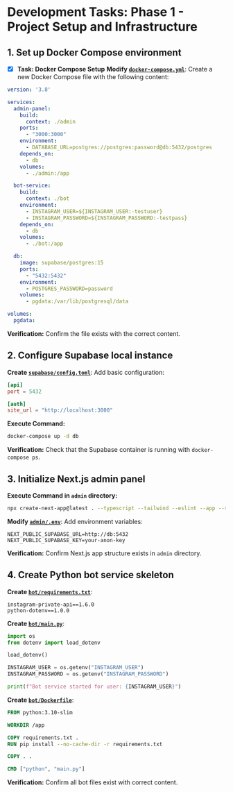 # Development Tasks: Phase 1 - Project Setup and Infrastructure

## 1. Set up Docker Compose environment
- [x] **Task: Docker Compose Setup**
**Modify [`docker-compose.yml`](docker-compose.yml)**: Create a new Docker Compose file with the following content:
```yaml
version: '3.8'

services:
  admin-panel:
    build: 
      context: ./admin
    ports:
      - "3000:3000"
    environment:
      - DATABASE_URL=postgres://postgres:password@db:5432/postgres
    depends_on:
      - db
    volumes:
      - ./admin:/app

  bot-service:
    build: 
      context: ./bot
    environment:
      - INSTAGRAM_USER=${INSTAGRAM_USER:-testuser}
      - INSTAGRAM_PASSWORD=${INSTAGRAM_PASSWORD:-testpass}
    depends_on:
      - db
    volumes:
      - ./bot:/app

  db:
    image: supabase/postgres:15
    ports:
      - "5432:5432"
    environment:
      - POSTGRES_PASSWORD=password
    volumes:
      - pgdata:/var/lib/postgresql/data

volumes:
  pgdata:
```
**Verification:** Confirm the file exists with the correct content.

## 2. Configure Supabase local instance
**Create [`supabase/config.toml`](supabase/config.toml)**: Add basic configuration:
```toml
[api]
port = 5432

[auth]
site_url = "http://localhost:3000"
```
**Execute Command:** 
```bash
docker-compose up -d db
```
**Verification:** Check that the Supabase container is running with `docker-compose ps`.

## 3. Initialize Next.js admin panel
**Execute Command in `admin` directory:**
```bash
npx create-next-app@latest . --typescript --tailwind --eslint --app --src-dir --import-alias "@/*"
```
**Modify [`admin/.env`](admin/.env)**: Add environment variables:
```env
NEXT_PUBLIC_SUPABASE_URL=http://db:5432
NEXT_PUBLIC_SUPABASE_KEY=your-anon-key
```
**Verification:** Confirm Next.js app structure exists in `admin` directory.

## 4. Create Python bot service skeleton
**Create [`bot/requirements.txt`](bot/requirements.txt)**:
```
instagram-private-api==1.6.0
python-dotenv==1.0.0
```
**Create [`bot/main.py`](bot/main.py)**:
```python
import os
from dotenv import load_dotenv

load_dotenv()

INSTAGRAM_USER = os.getenv("INSTAGRAM_USER")
INSTAGRAM_PASSWORD = os.getenv("INSTAGRAM_PASSWORD")

print(f"Bot service started for user: {INSTAGRAM_USER}")
```
**Create [`bot/Dockerfile`](bot/Dockerfile)**:
```dockerfile
FROM python:3.10-slim

WORKDIR /app

COPY requirements.txt .
RUN pip install --no-cache-dir -r requirements.txt

COPY . .

CMD ["python", "main.py"]
```
**Verification:** Confirm all bot files exist with correct content.
